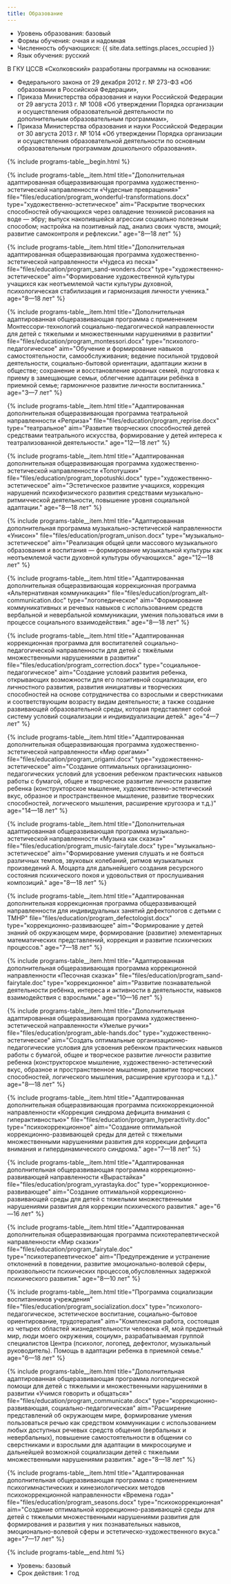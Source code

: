 ```yaml
---
title: Образование
---
```


* Уровень образования: базовый
* Формы обучения: очная и надомная
* Численность обучающихся: {{ site.data.settings.places_occupied }}
* Язык обучения: русский

В ГКУ ЦССВ «Сколковский» разработаны программы на основании:
* Федерального закона от 29 декабря 2012 г. № 273-ФЗ «Об образовании в Российской Федерации»,
* Приказа Министерства образования и науки Российской Федерации от 29 августа 2013 г. № 1008 «Об утверждении
Порядка организации и осуществления образовательной деятельности по дополнительным образовательным программам»,
* Приказа Министерства образования и науки Российской Федерации от 30 августа 2013 г. № 1014 «Об утверждении
Порядка организации и осуществления образовательной деятельности по основным образовательным программам дошкольного
образования».

{% include programs-table__begin.html %}

{% include programs-table__item.html
    title="Дополнительная адаптированная общеразвивающая программа художественно-эстетической направленности «Чудесные превращения»"
    file="files/education/program_wonderful-transformations.docx"
    type="художественно-эстетическое"
    aim="Раскрытие творческих способностей обучающихся через овладение техникой рисования на воде — эбру; выпуск накопившейся агрессии социально полезным способом; настройка на позитивный лад, анализ своих чувств, эмоций; развитие самоконтроля и рефлексии."
    age="8—18 лет"
%}

{% include programs-table__item.html
    title="Дополнительная адаптированная общеразвивающая программа художественно-эстетической направленности «Чудеса из песка»"
    file="files/education/program_sand-wonders.docx"
    type="художественно-эстетическое"
    aim="Формирование художественной культуры учащихся как неотъемлемой части культуры духовной, психологическая стабилизация и гармонизация личности ученика."
    age="8—18 лет"
%}

{% include programs-table__item.html
    title="Дополнительная адаптированная общеразвивающая программа с применением Монтессори-технологий социально-педагогической направленности для детей с тяжелыми и множественными нарушениями в развитии"
    file="files/education/program_montessori.docx"
    type="психолого-педагогическое"
    aim="Обучение и формирование навыков самостоятельности, самообслуживания; ведение посильной трудовой деятельности, социально-бытовой ориентации, адаптации жизни в обществе; сохранение и восстановление кровных семей, подготовка к приему в замещающие семьи, облегчение адаптации ребёнка в приемной семье; гармоничное развитие личности воспитанника."
    age="3—7 лет"
%}

{% include programs-table__item.html
    title="Адаптированная дополнительная общеразвивающая программа театральной направленности «Реприза»"
    file="files/education/program_reprise.docx"
    type="театральное"
    aim="Развитие творческих способностей детей средствами театрального искусства, формирование у детей интереса к театрализованной деятельности."
    age="12—18 лет"
%}

{% include programs-table__item.html
    title="Адаптированная дополнительная общеразвивающая программа художественно-эстетической направленности «Топотушки»"
    file="files/education/program_topotushki.docx"
    type="художественно-эстетическое"
    aim="Эстетическое развитие учащихся, коррекция нарушений психофизического развития средствами музыкально-ритмичческой деятельности, повышение уровня социальной адаптации."
    age="8—18 лет"
%}

{% include programs-table__item.html
    title="Адаптированная дополнительная программа музыкально-эстетической направленности «Унисон»"
    file="files/education/program_unison.docx"
    type="музыкально-эстетическое"
    aim="Реализация общей цели массового музыкального образования и воспитания — формирование музыкальной культуры как неотъемлемой части духовной культуры обучающихся."
    age="12—18 лет"
%}

{% include programs-table__item.html
    title="Адаптированная дополнительная общеразвивающая коррекционная программа «Альтернативная коммуникация»"
    file="files/education/program_alt-communication.doc"
    type="логопедическое"
    aim="Формирование коммуникативных и речевых навыков с использованием средств вербальной и невербальной коммуникации, умения пользоваться ими в процессе социального взаимодействия."
    age="8—18 лет"
%}

{% include programs-table__item.html
    title="Адаптированная коррекционная программа для воспитателей социально-педагогической направленности для детей с тяжёлыми множественными нарушениями в развитии"
    file="files/education/program_correction.docx"
    type="социальное-педагогическое"
    aim="Создание условий развития ребенка, открывающих возможности для его позитивной социализации, его личностного развития, развития инициативы и творческих способностей на основе сотрудничества со взрослыми и сверстниками и соответствующим возрасту видам деятельности; а также создание развивающей образовательной среды, которая представляет собой систему условий социализации и индивидуализации детей."
    age="4—7 лет"
%}

{% include programs-table__item.html
    title="Адаптированная дополнительная общеразвивающая программа художественно-эстетической направленности «Мир оригами»"
    file="files/education/program_origami.docx"
    type="художественно-эстетическое"
    aim="Создание оптимальных организационно-педагогических условий для усвоения ребенком практических навыков работы с бумагой, общее и творческое развитие личности развитие ребенка (конструкторское мышление, художественно-эстетический вкус, образное и пространственное мышление, развитие творческих способностей, логического мышления, расширение кругозора и т.д.)"
    age="14—18 лет"
%}

{% include programs-table__item.html
    title="Дополнительная адаптированная общеразвивающая программа музыкально-эстетической направленности «Музыка как сказка»"
    file="files/education/program_music-fairytale.docx"
    type="музыкально-эстетическое"
    aim="Формирование умения слушать и не бояться различных темпов, звуковых колебаний, ритмов музыкальных произведений А. Моцарта для дальнейшего создания ресурсного состояния психического покоя и удовольствия от прослушивания композиций."
    age="8—18 лет"
%}

{% include programs-table__item.html
    title="Адаптированная дополнительная коррекционная программа общеразвивающей направленности для индивидуальных занятий дефектологов с детьми с ТМНР"
    file="files/education/program_defectologist.docx"
    type="коррекционно-развивающее"
    aim="Формирование у детей знаний об окружающем мире, формирование (развитие) элементарных математических представлений, коррекция и развитие психических процессов."
    age="7—18 лет"
%}

{% include programs-table__item.html
    title="Адаптированная дополнительная общеразвивающая программа коррекционной направленности «Песочная сказка»"
    file="files/education/program_sand-fairytale.doc"
    type="коррекционное"
    aim="Развитие познавательной деятельности ребёнка, интереса и активности в деятельности, навыков взаимодействия с взрослыми."
    age="10—16 лет"
%}

{% include programs-table__item.html
    title="Дополнительная адаптированная общеразвивающая программа художественно-эстетической направленности «Умелые ручки»"
    file="files/education/program_able-hands.doc"
    type="художественно-эстетическое"
    aim="Создать оптимальные организационно-педагогические условия для усвоения ребенком практических навыков работы с бумагой, общее и творческое развитие личности развитие ребенка (конструкторское мышление, художественно-эстетический вкус, образное и пространственное мышление, развитие творческих способностей, логического мышления, расширение кругозора и т.д.)."
    age="8—18 лет"
%}

{% include programs-table__item.html
    title="Адаптированная дополнительная общеразвивающая программа психокоррекционной направленности «Коррекция синдрома дефицита внимания с гиперактивностью»"
    file="files/education/program_hyperactivity.doc"
    type="психокоррекционное"
    aim="Создание оптимальной коррекционно-развивающей среды для детей с тяжелыми множественными нарушениями развития для коррекции дефицита внимания и гипердинамического синдрома."
    age="7—18 лет"
%}

{% include programs-table__item.html
    title="Адаптированная дополнительная общеразвивающая программа коррекционно-развивающей направленности «Вырастайка»"
    file="files/education/program_vyrastayka.doc"
    type="коррекционное-развивающее"
    aim="Создание оптимальной коррекционно-развивающей среды для детей с тяжелыми множественными нарушениями развития для коррекции психического развития."
    age="6—16 лет"
%}

{% include programs-table__item.html
    title="Адаптированная дополнительная общеразвивающая программа психотерапевтической направленности «Мир сказки»"
    file="files/education/program_fairytale.doc"
    type="психотерапевтическое"
    aim="Предупреждение и устранение отклонений в поведении, развитие эмоционально-волевой сферы, произвольности психических процессов,обусловленных задержкой психического развития."
    age="8—10 лет"
%}


{% include programs-table__item.html
    title="Программа социализации воспитанников учреждения"
    file="files/education/program_socialization.docx"
    type="психолого-педагогическое, эстетическое воспитание, социально-бытовое ориентирование, трудотерапия"
    aim="Комплексная работа, состоящая из четырех областей жизнедеятельности человека «Я, мой предметный мир, люди моего окружения, социум», разрабатываемая группой специалистов Центра (психолог, логопед, дефектолог, музыкальный руководитель). Помощь в адаптации ребенка в приемной семье."
    age="6—18 лет"
%}


{% include programs-table__item.html
    title="Дополнительная адаптированная общеразвивающая программа логопедической помощи для детей с тяжелыми и множественными нарушениями в развитии «Учимся говорить и общаться»"
    file="files/education/program_communicate.docx"
    type="коррекционно-развивающая, социально-педагогическая"
    aim="Расширение представлений об окружающем мире, формирование умения пользоваться речью как средством коммуникации с использованием любых доступных речевых средств общения (вербальных и невербальных), повышение самостоятельности в общении со сверстниками и взрослыми для адаптации в микросоциуме и дальнейшей возможной социализации детей с тяжелыми множественными нарушениями развития."
    age="8—18 лет"
%}

{% include programs-table__item.html
    title="Адаптированная дополнительная общеразвивающая программа с применением психогимнастических и кинезиологических методов психокоррекционной направленности «Времена года»"
    file="files/education/program_seasons.docx"
    type="психокоррекционная"
    aim="Создание оптимальной коррекционно-развивающей среды для детей с тяжелыми множественными нарушениями развития для формирования и развития у них познавательных навыков, эмоционально-волевой сферы и эстетическо-художественного
вкуса."
    age="7—17 лет"
%}

{% include programs-table__end.html %}

* Уровень: базовый
* Срок действия: 1 год
